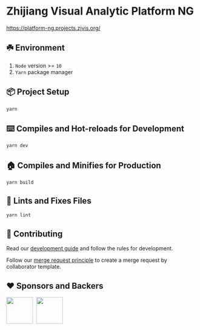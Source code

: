 # Zhijiang Visual Analytic Platform NG
https://platform-ng.projects.zjvis.org/

## ☘️ Environment
1. `Node` version >= `10`
2. `Yarn` package manager

## 📦 Project Setup
```bash
yarn
```

## ⌨️ Compiles and Hot-reloads for Development
```bash
yarn dev
```

## 🏠 Compiles and Minifies for Production
```
yarn build
```

## 🔨 Lints and Fixes Files
```bash
yarn lint
```

## 🚩 Contributing
Read our [development guide](docs/development-guide.md) and follow the rules for development.

Follow our [merge request principle](docs/merge-request-principle.md) to create a merge request by collaborator template.


## ❤️ Sponsors and Backers
<img src="https://timgsa.baidu.com/timg?image&quality=80&size=b9999_10000&sec=1586361725902&di=71a8f5e5ee2e0e9e991fbba7218ca595&imgtype=0&src=http%3A%2F%2F5b0988e595225.cdn.sohucs.com%2Fimages%2F20171030%2F555a490e9b5e46f7b1524dc8643f691c.jpeg" width="70"  />
<img src="https://zjuidg.org/images/logo.png" width="70" style="margin-left:5px" />

